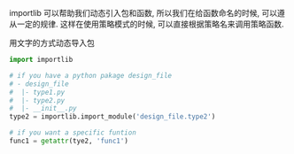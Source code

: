 importlib 可以帮助我们动态引入包和函数, 所以我们在给函数命名的时候, 可以遵从一定的规律. 这样在使用策略模式的时候, 可以直接根据策略名来调用策略函数. 


用文字的方式动态导入包
```python
import importlib

# if you have a python pakage design_file
# - design_file
#  |- type1.py
#  |- type2.py
#  |- __init__.py 
type2 = importlib.import_module('design_file.type2')

# if you want a specific funtion
func1 = getattr(tye2, 'func1')
```



